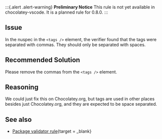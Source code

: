 ﻿---
Title: Tags Found With Commas
Description: Tags have been incorrectly separated with commas
Category: Requirements
---

:::{.alert .alert-warning}
**Preliminary Notice**
This rule is not yet available in chocolatey-vscode.
It is a planned rule for 0.8.0.
:::

## Issue

In the nuspec in the `<tags />` element, the verifier found that the tags were separated with commas. They should only be separated with spaces.

## Recommended Solution

Please remove the commas from the `<tags />` element.

## Reasoning

We could just fix this on Chocolatey.org, but tags are used in other places besides just Chocolatey.org, and they are expected to be space separated.

## See also

- [Package validator rule](https://github.com/chocolatey/package-validator/wiki/TagsAreSpaceSeparated){target = _blank}
